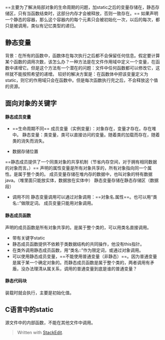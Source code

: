 ==主要为了解决局部对象的生命周期的问题，加static之后的变量存储在，静态存储区，只有当函数结束时，这部分内存才会被释放，否则一致存在。==
如果声明一个静态的容器，那么这个容器内的每个元素只会被初始化一次，以后的每次，都只是被调用，类似有记忆类型的递归。
## 静态变量
背景：在所有的函数中，函数体在每次执行之后都不会保留任何信息。假定要计算某个函数的调用次数，该怎么办？一种方法是在文件作用域中定义一个变量，在函数中递增它。但是这个方法有一个潜在的问题：文件中任何函数都可以修改它，这样就不能按照希望的递增。
较好的解决方案是：在函数体中把该变量定义为static，则它的作用域只会在函数中。但是每次函数执行完之后，不会释放这个值的资源。
## 面向对象的关键字
#### 静态成员变量
- ==生命周期不同==
成员变量（实例变量）：对象存在，变量才存在。存在堆中。
静态变量：类变量，类可以直接访问的变量。随着类的加载而存在，随着类的消失而消失。

- 数据存储位置

==静态成员提供了一个同类对象的共享机制（节省内存空间，对于拥有相同数据的对象而言。）==
声明的属性变量是所有对象共享的，所有对象指向同一个属性。是属于整个类的。
成员变量存储在堆内存的数据中，也叫对象的特有数据java。（堆里面只能放实体，数据放在实体中）
静态变量存储在静态存储区（数据段）

- 调用不同
静态变量调用可以通过对象调用：==对象名.属性==。也可以用“类名::”做限定词。
成员变量只能用对象调用。


#### 静态成员函数
声明的成员函数是所有对象共享的。是属于整个类的，可以用类名直接调用。
- 带有关键字static
- 静态成员函数提供不依赖于类数据结构的共同操作，他没有this指针。
- 在类外调用静态成员函数，用“类名::”作为限定词，或通过对象调用。
- 可以使用静态成员变量，==不能使用普通变量（非静态）==。因为普通变量是属于某一个确定对象的。而静态成员函数是属于整个类的，两者调用有矛盾，没办法理清从属关系，调用的普通变量到底是谁的普通变量？
#### 静态代码块
装载时就会执行，主要是初始化值。
## C语言中的static
源文件中的内部函数，不能在其他文件中调用。
> Written with [StackEdit](https://stackedit.io/).
<!--stackedit_data:
eyJoaXN0b3J5IjpbMTc5NjgxMTQ1NF19
-->
